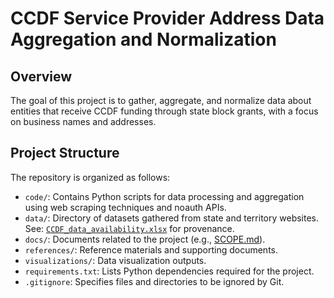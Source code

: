 # CCDF Service Provider Address Data Aggregation and Normalization

## Overview

The goal of this project is to gather, aggregate, and normalize data about entities that receive CCDF funding through state block grants, with a focus on business names and addresses.


## Project Structure

The repository is organized as follows:

- `code/`: Contains Python scripts for data processing and aggregation using web scraping techniques and noauth APIs.
- `data/`: Directory of datasets gathered from state and territory websites. See: [`CCDF_data_availability.xlsx`](https://github.com/HHS/ccdf-data-aggregation/blob/main/docs/CCDF_data_availability.xlsx) for provenance.
- `docs/`: Documents related to the project (e.g., [SCOPE.md](https://github.com/HHS/ccdf-data-aggregation/blob/main/docs/SCOPE.md)).
- `references/`: Reference materials and supporting documents.
- `visualizations/`: Data visualization outputs.
- `requirements.txt`: Lists Python dependencies required for the project.
- `.gitignore`: Specifies files and directories to be ignored by Git.